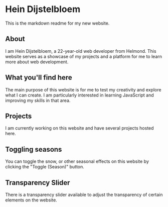 # Hein Dijstelbloem

This is the markdown readme for my new website.

## About

I am Hein Dijstelbloem, a 22-year-old web developer from Helmond. This website serves as a showcase of my projects and a platform for me to learn more about web development.

## What you'll find here

The main purpose of this website is for me to test my creativity and explore what I can create. I am particularly interested in learning JavaScript and improving my skills in that area.

## Projects

I am currently working on this website and have several projects hosted here.

## Toggling seasons

You can toggle the snow, or other seasonal effects on this website by clicking the "Toggle (Season)" button.

## Transparency Slider

There is a transparency slider available to adjust the transparency of certain elements on the website.